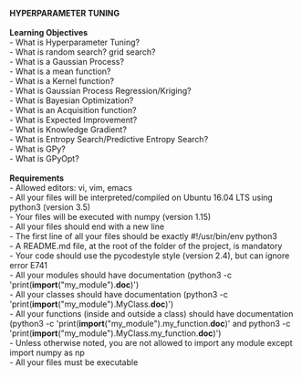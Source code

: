 <b>HYPERPARAMETER TUNING</b>
<br>
<br><b>Learning Objectives</b>
<br>- What is Hyperparameter Tuning?
<br>- What is random search? grid search?
<br>- What is a Gaussian Process?
<br>- What is a mean function?
<br>- What is a Kernel function?
<br>- What is Gaussian Process Regression/Kriging?
<br>- What is Bayesian Optimization?
<br>- What is an Acquisition function?
<br>- What is Expected Improvement?
<br>- What is Knowledge Gradient?
<br>- What is Entropy Search/Predictive Entropy Search?
<br>- What is GPy?
<br>- What is GPyOpt?
<br>
<br><b>Requirements</b>
<br>- Allowed editors: vi, vim, emacs
<br>- All your files will be interpreted/compiled on Ubuntu 16.04 LTS using python3 (version 3.5)
<br>- Your files will be executed with numpy (version 1.15)
<br>- All your files should end with a new line
<br>- The first line of all your files should be exactly #!/usr/bin/env python3
<br>- A README.md file, at the root of the folder of the project, is mandatory
<br>- Your code should use the pycodestyle style (version 2.4), but can ignore error E741
<br>- All your modules should have documentation (python3 -c 'print(__import__("my_module").__doc__)')
<br>- All your classes should have documentation (python3 -c 'print(__import__("my_module").MyClass.__doc__)')
<br>- All your functions (inside and outside a class) should have documentation (python3 -c 'print(__import__("my_module").my_function.__doc__)' and python3 -c 'print(__import__("my_module").MyClass.my_function.__doc__)')
<br>- Unless otherwise noted, you are not allowed to import any module except import numpy as np
<br>- All your files must be executable
